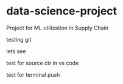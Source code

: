 # data-science-project
Project for ML utilization in Supply Chain

testing git

lets see

test for source ctr in vs code

test for terminal push

